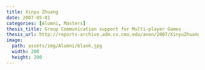 ```yaml
---
title: Xinyu Zhuang
date: 2007-05-01
categories: [Alumni, Masters]
thesis_title: Group Communication support for Multi-player Games
thesis_url: http://reports-archive.adm.cs.cmu.edu/anon/2007/XinyuZhuang-MS-Thesis.pdf
image:
  path: assets/img/Alumni/blank.jpg
  width: 200
  height: 200
---
```


